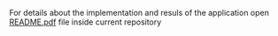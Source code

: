 For details about the implementation and resuls of the application open [README.pdf](https://github.com/ThomaisSanta/IoT-AndroidApp/blob/master/README.pdf) file inside current repository
